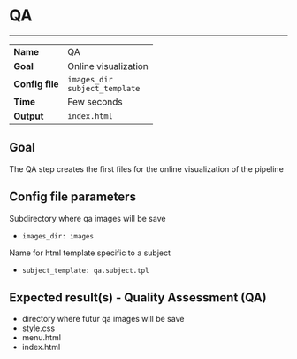 # QA
---

|                |                                        |
|----------------|----------------------------------------|
|**Name**        | QA                                     |
|**Goal**        | Online visualization                   |
|**Config file** | `images_dir` <br />`subject_template`  |
|**Time**        | Few seconds                            |
|**Output**      | `index.html`                           |

## Goal

The QA step creates the first files for the online visualization of the pipeline

## Config file parameters

Subdirectory where qa images will be save
- `images_dir: images`

Name for html template specific to a subject
- `subject_template: qa.subject.tpl`

## Expected result(s) - Quality Assessment (QA)

- directory where futur qa images will be save
- style.css
- menu.html
- index.html

